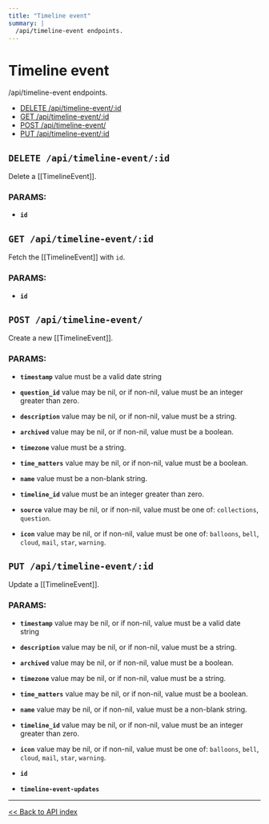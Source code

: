 ```yaml
---
title: "Timeline event"
summary: |
  /api/timeline-event endpoints.
---
```


# Timeline event

/api/timeline-event endpoints.

  - [DELETE /api/timeline-event/:id](#delete-apitimeline-eventid)
  - [GET /api/timeline-event/:id](#get-apitimeline-eventid)
  - [POST /api/timeline-event/](#post-apitimeline-event)
  - [PUT /api/timeline-event/:id](#put-apitimeline-eventid)

## `DELETE /api/timeline-event/:id`

Delete a [[TimelineEvent]].

### PARAMS:

*  **`id`**

## `GET /api/timeline-event/:id`

Fetch the [[TimelineEvent]] with `id`.

### PARAMS:

*  **`id`**

## `POST /api/timeline-event/`

Create a new [[TimelineEvent]].

### PARAMS:

*  **`timestamp`** value must be a valid date string

*  **`question_id`** value may be nil, or if non-nil, value must be an integer greater than zero.

*  **`description`** value may be nil, or if non-nil, value must be a string.

*  **`archived`** value may be nil, or if non-nil, value must be a boolean.

*  **`timezone`** value must be a string.

*  **`time_matters`** value may be nil, or if non-nil, value must be a boolean.

*  **`name`** value must be a non-blank string.

*  **`timeline_id`** value must be an integer greater than zero.

*  **`source`** value may be nil, or if non-nil, value must be one of: `collections`, `question`.

*  **`icon`** value may be nil, or if non-nil, value must be one of: `balloons`, `bell`, `cloud`, `mail`, `star`, `warning`.

## `PUT /api/timeline-event/:id`

Update a [[TimelineEvent]].

### PARAMS:

*  **`timestamp`** value may be nil, or if non-nil, value must be a valid date string

*  **`description`** value may be nil, or if non-nil, value must be a string.

*  **`archived`** value may be nil, or if non-nil, value must be a boolean.

*  **`timezone`** value may be nil, or if non-nil, value must be a string.

*  **`time_matters`** value may be nil, or if non-nil, value must be a boolean.

*  **`name`** value may be nil, or if non-nil, value must be a non-blank string.

*  **`timeline_id`** value may be nil, or if non-nil, value must be an integer greater than zero.

*  **`icon`** value may be nil, or if non-nil, value must be one of: `balloons`, `bell`, `cloud`, `mail`, `star`, `warning`.

*  **`id`** 

*  **`timeline-event-updates`**

---

[<< Back to API index](../api-documentation.md)